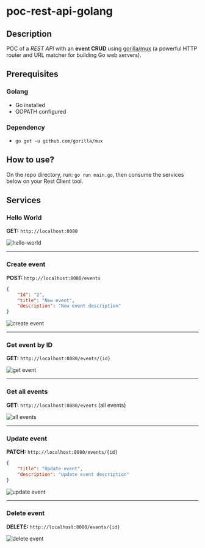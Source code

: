 # poc-rest-api-golang

## Description

POC of a _REST API_ with an **event CRUD** using [gorilla/mux](https://github.com/gorilla/mux) (a powerful HTTP router and URL matcher for building Go web servers).

## Prerequisites

### Golang

- Go installed
- GOPATH configured

### Dependency

- `go get -u github.com/gorilla/mux`

## How to use?

On the repo directory, run: `go run main.go`, then consume the services below on your Rest Client tool.

## Services

### Hello World

**GET:** `http://localhost:8080`

![hello-world](https://user-images.githubusercontent.com/22433243/121230719-fa359600-c865-11eb-93f4-eeb48f1cf586.png)

* * *

### Create event

**POST:** `http://localhost:8080/events`

```json
{
    "Id": "2",
    "title": "New event",
    "description": "New event description"
}
```

![create event](https://user-images.githubusercontent.com/22433243/121230734-002b7700-c866-11eb-96d9-8232a54b42ec.png)

* * *

### Get event by ID

**GET:** `http://localhost:8080/events/{id}`

![get event](https://user-images.githubusercontent.com/22433243/121230759-07528500-c866-11eb-95ba-3a40fd2a6463.png)

* * *

### Get all events

**GET:** `http://localhost:8080/events` (all events)

![all events](https://user-images.githubusercontent.com/22433243/121230781-0d486600-c866-11eb-9f53-424e8529170d.png)

* * *

### Update event

**PATCH:** `http://localhost:8080/events/{id}`

```json
{
    "title": "Update event",
    "description": "Update event description"
}
```

![update event](https://user-images.githubusercontent.com/22433243/121230798-12a5b080-c866-11eb-835e-5a2212ae4387.png)

* * *

### Delete event

**DELETE:** `http://localhost:8080/events/{id}`

![delete event](https://user-images.githubusercontent.com/22433243/121230820-1802fb00-c866-11eb-9474-ea4acf3214ad.png)

